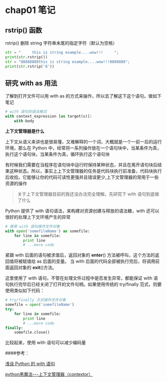 # chap01 笔记


## rstrip() 函数

rstrip() 删除 string 字符串末尾的指定字符（默认为空格）

```python
str = "     this is string example....wow!!!     ";
print(str.rstrip())
str = "88888888this is string example....wow!!!8888888";
print(str.rstrip('8'))
```

## 研究 with as 用法
了解到打开文件可以用 with as 的方式来操作，所以去了解这下这个语句。做如下笔记

```python
# with 语句的语法格式
with context_expression [as target(s)]:
    with-body
```

**上下文管理器是什么**

上下文从语义来讲也是很易懂，又难解释的一个词，大概就是一个一前一后的运行环境，那么在 Python 中，经常将一系列操作放在一个语句块中，当某条件为真，执行这个语句块，当某条件为真，循环执行这个语句块

有时候我们需要在当程序在语句块中运行时保持某种状态，并且在离开语句块后结束这种状态。所以，事实上上下文管理器的任务是代码块执行前准备，代码块执行后收拾。它能够让你的代码可读性更强并且错误更少,上下文管理器的常用于一些资源的操作

> 关于上下文管理器目前的我还没办法完全理解。先研究下 with 语句到底做了什么

Python 提供了 with 语句语法，来构建对资源创建与释放的语法糖，with 还可以很好的处理上下文环境产生的异常

```python
# 使用 with 语句操作文件对象
with open('somefileName') as somefile:
    for line in somefile:
        print line
        # ...more code
```

紧跟 with 后面的语句被求值后，返回对象的 __enter__() 方法被呼叫，这个方法的返回值将被赋值给 as 后面的变量。
当 with 后面的代码全部被执行完后，将调用前面返回对象的 __exit__()方法。

这里使用了 with 语句，不管在处理文件过程中是否发生异常，都能保证 with 语句执行完毕后已经关闭了打开的文件句柄。如果使用传统的 try/finally 范式，则要使用类似如下代码：

```python
# try/finally 方式操作文件对象
somefile = open('somefileName')
try:
    for line in somefile:
        print line
        # ...more code
finally:
    somefile.close()
```
比较起来，使用 with 语句可以减少编码量



####参考：

[浅谈 Python 的 with 语句](https://www.ibm.com/developerworks/cn/opensource/os-cn-pythonwith/)

[python黑魔法---上下文管理器（contextor）](http://www.jianshu.com/p/d53449f9e7e0)


